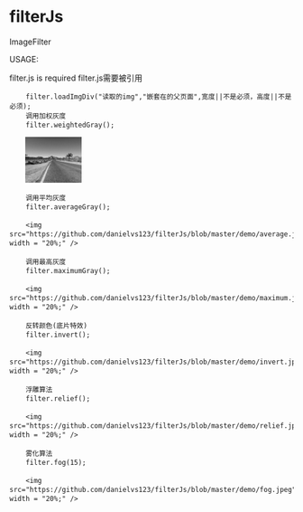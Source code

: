 # filterJs
ImageFilter

USAGE:

filter.js is required
filter.js需要被引用

        filter.loadImgDiv("读取的img","嵌套在的父页面",宽度||不是必须，高度||不是必须);
        调用加权灰度
        filter.weightedGray();

        <img src="https://github.com/danielvs123/filterJs/blob/master/demo/weighted.jpeg" width = "20%;" />

        调用平均灰度
        filter.averageGray();

        <img src="https://github.com/danielvs123/filterJs/blob/master/demo/average.jpeg" width = "20%;" />

        调用最高灰度
        filter.maximumGray();

        <img src="https://github.com/danielvs123/filterJs/blob/master/demo/maximum.jpeg" width = "20%;" />

        反转颜色(底片特效)
        filter.invert();

        <img src="https://github.com/danielvs123/filterJs/blob/master/demo/invert.jpeg" width = "20%;" />

        浮雕算法
        filter.relief();

        <img src="https://github.com/danielvs123/filterJs/blob/master/demo/relief.jpeg" width = "20%;" />

        雾化算法
        filter.fog(15);

        <img src="https://github.com/danielvs123/filterJs/blob/master/demo/fog.jpeg" width = "20%;" />
